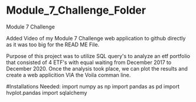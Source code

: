 # Module_7_Challenge_Folder
Module 7 Challenge

Added Video of my Module 7 Challenge web application to github directly as it was too big for the READ ME File.  

Purpose of this project was to utilize SQL query's to analyze an etf portfolio that consisted of 4 ETF's with equal waiting from December 2017 to December 2020.  Once the analysis took place, we can plot the results and create a web applicition VIA the Voila comman line.  

#Installations Needed:
import numpy as np
import pandas as pd
import hvplot.pandas
import sqlalchemy


